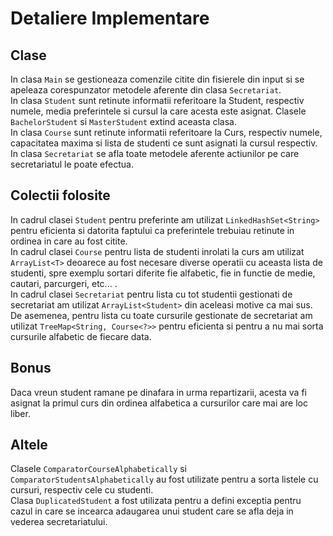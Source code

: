# Detaliere Implementare #
## Clase ##
In clasa `Main` se gestioneaza comenzile citite din fisierele din input si se apeleaza
corespunzator metodele aferente din clasa `Secretariat`.  
In clasa `Student` sunt retinute informatii referitoare la Student, respectiv numele, media
preferintele si cursul la care acesta este asignat. Clasele `BachelorStudent` si `MasterStudent`
extind aceasta clasa.  
In clasa `Course` sunt retinute informatii referitoare la Curs, respectiv numele, 
capacitatea maxima si lista de studenti ce sunt asignati la cursul respectiv.  
In clasa `Secretariat` se afla toate metodele aferente actiunilor pe care secretariatul
le poate efectua.
## Colectii folosite ##
In cadrul clasei `Student` pentru preferinte am utilizat `LinkedHashSet<String>` pentru eficienta
si datorita faptului ca preferintele trebuiau retinute in ordinea in care au fost citite.  
In cadrul clasei `Course` pentru lista de studenti inrolati la curs am utilizat `ArrayList<T>` deoarece
au fost necesare diverse operatii cu aceasta lista de studenti, spre exemplu sortari diferite
fie alfabetic, fie in functie de medie, cautari, parcurgeri, etc... .  
In cadrul clasei `Secretariat` pentru lista cu tot studentii gestionati de secretariat am
utilizat `ArrayList<Student>` din aceleasi motive ca mai sus. De asemenea, pentru lista cu toate
cursurile gestionate de secretariat am utilizat `TreeMap<String, Course<?>>` pentru eficienta si pentru
a nu mai sorta cursurile alfabetic de fiecare data.  
## Bonus ##
Daca vreun student ramane pe dinafara in urma repartizarii, acesta va fi asignat la primul curs din
ordinea alfabetica a cursurilor care mai are loc liber.  
## Altele ##
Clasele `ComparatorCourseAlphabetically` si `ComparatorStudentsAlphabetically` au fost utilizate pentru
a sorta listele cu cursuri, respectiv cele cu studenti.  
Clasa `DuplicatedStudent` a fost utilizata pentru a defini exceptia pentru cazul in care se incearca
adaugarea unui student care se afla deja in vederea secretariatului.  